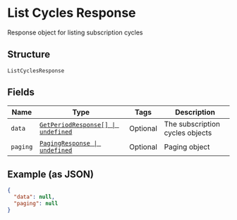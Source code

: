 
# List Cycles Response

Response object for listing subscription cycles

## Structure

`ListCyclesResponse`

## Fields

| Name | Type | Tags | Description |
|  --- | --- | --- | --- |
| `data` | [`GetPeriodResponse[] \| undefined`](../../doc/models/get-period-response.md) | Optional | The subscription cycles objects |
| `paging` | [`PagingResponse \| undefined`](../../doc/models/paging-response.md) | Optional | Paging object |

## Example (as JSON)

```json
{
  "data": null,
  "paging": null
}
```

